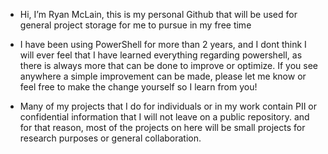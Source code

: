 - Hi, I’m Ryan McLain, this is my personal Github that will be used for general project storage for me to pursue in my free time

- I have been using PowerShell for more than 2 years, and I dont think I will ever feel that I have learned everything regarding powershell, as there is always more that can be done to improve or optimize. If you see anywhere a simple improvement can be made, please let me know or feel free to make the change yourself so I learn from you!

- Many of my projects that I do for individuals or in my work contain PII or confidential information that I will not leave on a public repository. and for that reason, most of the projects on here will be small projects for research purposes or general collaboration.
